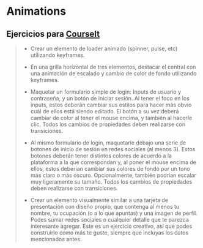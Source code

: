 # Animations

Ejercicios para [CourseIt](https://courseit.io/) 
---
>* Crear un elemento de loader animado (spinner, pulse, etc) utilizando keyframes. <br>
>
>* En una grilla horizontal de tres elementos, destacar el central con una animación de escalado y cambio de color de fondo utilizando keyframes. <br>
>
>* Maquetar un formulario simple de login: Inputs de usuario y contraseña, y un botón de iniciar sesión. Al tener el foco en los inputs, estos deberán cambiar sus estilos para hacer más obvio cuál de ellos está siendo editado. El botón a su vez deberá cambiar de color al tener el mouse encima, y también al hacerle clic. Todos los cambios de propiedades deben realizarse con transiciones. <br>
>
>* Al mismo formulario de login, maquetarle debajo una serie de botones de inicio de sesión en redes sociales (al menos 3). Estos botones deberán tener distintos colores de acuerdo a la plataforma a la que correspondan y, al poner el mouse encima de ellos, estos deberían cambiar sus colores de fondo por un tono más claro o más oscuro. Opcionalmente, también podrían escalar muy ligeramente su tamaño. Todos los cambios de propiedades deben realizarse con transiciones. <br>
>
>* Crear un elemento visualmente similar a una tarjeta de presentación con diseño propio, que contenga al menos tu nombre, tu ocupación (o a lo que apuntas) y una imagen de perfil. Podes sumar redes sociales o cualquier detalle que te parezca interesante agregar. Este es un ejercicio creativo, así que podes construirlo como más te guste, siempre que incluyas los datos mencionados antes.

